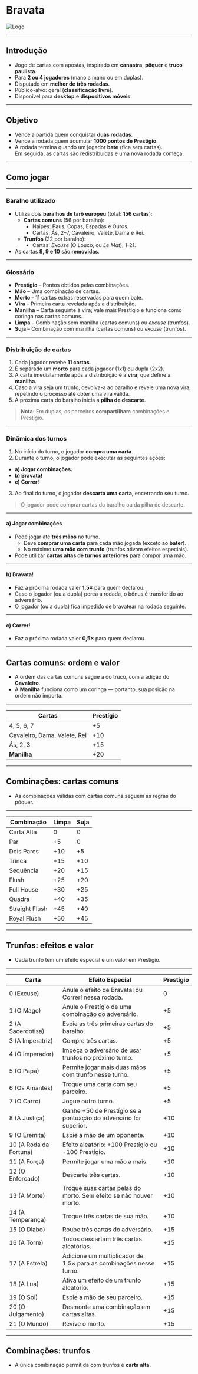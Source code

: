 # Bravata

![Logo](logo.png)

---

## Introdução

- Jogo de cartas com apostas, inspirado em **canastra**, **pôquer** e **truco paulista**.  
- Para **2 ou 4 jogadores** (mano a mano ou em duplas).  
- Disputado em **melhor de três rodadas**.  
- Público-alvo: geral (**classificação livre**).  
- Disponível para **desktop** e **dispositivos móveis**.

---

## Objetivo

- Vence a partida quem conquistar **duas rodadas**.  
- Vence a rodada quem acumular **1000 pontos de Prestígio**.  
- A rodada termina quando um jogador **bate** (fica sem cartas).  
  Em seguida, as cartas são redistribuídas e uma nova rodada começa.

---

## Como jogar

---

### Baralho utilizado

- Utiliza dois **baralhos de tarô europeu** (total: **156 cartas**):  
  - **Cartas comuns** (56 por baralho):  
    - Naipes: Paus, Copas, Espadas e Ouros.  
    - Cartas: Ás, 2–7, Cavaleiro, Valete, Dama e Rei.  
  - **Trunfos** (22 por baralho):  
    - Cartas: *Excuse* (O Louco, ou *Le Mat*), 1-21.  
- As cartas **8, 9 e 10** são **removidas**.

---

### Glossário
- **Prestígio** – Pontos obtidos pelas combinações.  
- **Mão** – Uma combinação de cartas.  
- **Morto** – 11 cartas extras reservadas para quem bate.  
- **Vira** – Primeira carta revelada após a distribuição.  
- **Manilha** – Carta seguinte à vira; vale mais Prestígio e funciona como coringa nas cartas comuns.  
- **Limpa** – Combinação sem manilha (cartas comuns) ou *excuse* (trunfos).  
- **Suja** – Combinação com manilha (cartas comuns) ou *excuse* (trunfos).

---

### Distribuição de cartas
1. Cada jogador recebe **11 cartas**.  
2. É separado um **morto** para cada jogador (1x1) ou dupla (2x2).  
3. A carta imediatamente após a distribuição é a **vira**, que define a **manilha**.
4. Caso a vira seja um trunfo, devolva-a ao baralho e revele uma nova vira, repetindo o processo até obter uma vira válida.
5. A próxima carta do baralho inicia a **pilha de descarte**.

> **Nota:** Em duplas, os parceiros **compartilham** combinações e Prestígio.

---

### Dinâmica dos turnos
1. No início do turno, o jogador **compra uma carta**.
2. Durante o turno, o jogador pode executar as seguintes ações:
  - **a) Jogar combinações.**  
  - **b) Bravata!**  
  - **c) Correr!**  
3. Ao final do turno, o jogador **descarta uma carta**, encerrando seu turno.

> O jogador pode comprar cartas do baralho ou da pilha de descarte.

---

#### a) Jogar combinações
- Pode jogar até **três mãos** no turno. 
    - Deve **comprar uma carta** para cada mão jogada (exceto ao **bater**).
    - No máximo **uma mão com trunfo** (trunfos ativam efeitos especiais).
- Pode utilizar **cartas altas de turnos anteriores** para compor uma mão.

---

#### b) Bravata!
- Faz a próxima rodada valer **1,5×** para quem declarou.
- Caso o jogador (ou a dupla) perca a rodada, o bônus é transferido ao adversário.  
- O jogador (ou a dupla) fica impedido de bravatear na rodada seguinte.

---

#### c) Correr!
- Faz a próxima rodada valer **0,5×** para quem declarou.

---

## Cartas comuns: ordem e valor

- A ordem das cartas comuns segue a do truco, com a adição do **Cavaleiro**.  
- A **Manilha** funciona como um coringa — portanto, sua posição na ordem não importa.

---

| Cartas                       | Prestígio |
|------------------------------|-----------|
| 4, 5, 6, 7                   | +5        |
| Cavaleiro, Dama, Valete, Rei | +10       |
| Ás, 2, 3                     | +15       |
| **Manilha**                  | +20       |

---

## Combinações: cartas comuns

- As combinações válidas com cartas comuns seguem as regras do pôquer.

---

| Combinação      | Limpa | Suja |
|-----------------|-------|------|
| Carta Alta      | 0     | 0    |
| Par             | +5    | 0    |
| Dois Pares      | +10   | +5   |
| Trinca          | +15   | +10  |
| Sequência       | +20   | +15  |
| Flush           | +25   | +20  |
| Full House      | +30   | +25  |
| Quadra          | +40   | +35  |
| Straight Flush  | +45   | +40  |
| Royal Flush     | +50   | +45  |

---

## Trunfos: efeitos e valor

- Cada trunfo tem um efeito especial e um valor em Prestígio.

---

| Carta                  | Efeito Especial                                                    | Prestígio |
|------------------------|--------------------------------------------------------------------|-----------|
| 0 (Excuse)             | Anule o efeito de Bravata! ou Correr! nessa rodada.                | 0         |
| 1 (O Mago)             | Anule o Prestígio de uma combinação do adversário.                 | +5        |
| 2 (A Sacerdotisa)      | Espie as três primeiras cartas do baralho.                         | +5        |
| 3 (A Imperatriz)       | Compre três cartas.                                                | +5        |
| 4 (O Imperador)        | Impeça o adversário de usar trunfos no próximo turno.              | +5        |
| 5 (O Papa)             | Permite jogar mais duas mãos com trunfo nesse turno.               | +5        |
| 6 (Os Amantes)         | Troque uma carta com seu parceiro.                                 | +5        |
| 7 (O Carro)            | Jogue outro turno.                                                 | +5        |
| 8 (A Justiça)          | Ganhe +50 de Prestígio se a pontuação do adversário for superior.  | +10       |
| 9 (O Eremita)          | Espie a mão de um oponente.                                        | +10       |
| 10 (A Roda da Fortuna) | Efeito aleatório: +100 Prestígio ou -100 Prestígio.                | +10       |
| 11 (A Força)           | Permite jogar uma mão a mais.                                      | +10       |
| 12 (O Enforcado)       | Descarte três cartas.                                              | +10       |
| 13 (A Morte)           | Troque suas cartas pelas do morto. Sem efeito se não houver morto. | +10       |
| 14 (A Temperança)      | Troque três cartas de sua mão.                                     | +10       |
| 15 (O Diabo)           | Roube três cartas do adversário.                                   | +15       |
| 16 (A Torre)           | Todos descartam três cartas aleatórias.                            | +15       |
| 17 (A Estrela)         | Adicione um multiplicador de 1,5× para as combinações nesse turno. | +15       |
| 18 (A Lua)             | Ativa um efeito de um trunfo aleatório.                            | +15       |
| 19 (O Sol)             | Espie a mão de seu parceiro.                                       | +15       |
| 20 (O Julgamento)      | Desmonte uma combinação em cartas altas.                           | +15       |
| 21 (O Mundo)           | Revive o morto.                                                    | +15       |

---

## Combinações: trunfos

- A única combinação permitida com trunfos é **carta alta**.
